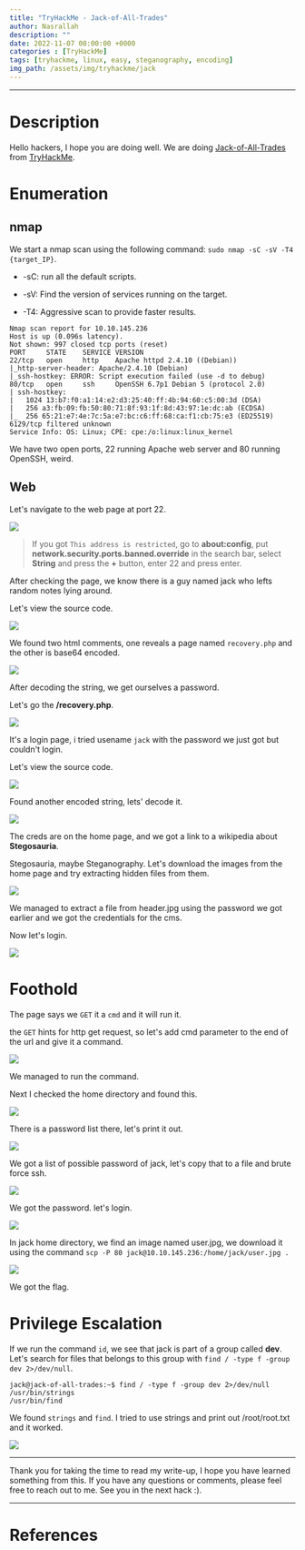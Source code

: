 ```yaml
---
title: "TryHackMe - Jack-of-All-Trades"
author: Nasrallah
description: ""
date: 2022-11-07 00:00:00 +0000
categories : [TryHackMe]
tags: [tryhackme, linux, easy, steganography, encoding]
img_path: /assets/img/tryhackme/jack
---
```


<div align="center"> <script src="https://tryhackme.com/badge/367641"></script> </div>

---


# **Description**

Hello hackers, I hope you are doing well. We are doing [Jack-of-All-Trades](https://tryhackme.com/room/jackofalltrades) from [TryHackMe](https://tryhackme.com).

# **Enumeration**

## nmap

We start a nmap scan using the following command: `sudo nmap -sC -sV -T4 {target_IP}`.

- -sC: run all the default scripts.

- -sV: Find the version of services running on the target.

- -T4: Aggressive scan to provide faster results.

```terminal
Nmap scan report for 10.10.145.236                                                                                                                           
Host is up (0.096s latency).                                                                                                                                 
Not shown: 997 closed tcp ports (reset)                              
PORT     STATE    SERVICE VERSION                                                                                                                            
22/tcp   open     http    Apache httpd 2.4.10 ((Debian))                   
|_http-server-header: Apache/2.4.10 (Debian)                                                                                                                 
|_ssh-hostkey: ERROR: Script execution failed (use -d to debug)             
80/tcp   open     ssh     OpenSSH 6.7p1 Debian 5 (protocol 2.0)                                                                                              
| ssh-hostkey:                                                                
|   1024 13:b7:f0:a1:14:e2:d3:25:40:ff:4b:94:60:c5:00:3d (DSA)                                                                                               
|   256 a3:fb:09:fb:50:80:71:8f:93:1f:8d:43:97:1e:dc:ab (ECDSA)        
|_  256 65:21:e7:4e:7c:5a:e7:bc:c6:ff:68:ca:f1:cb:75:e3 (ED25519)                                                                                            
6129/tcp filtered unknown                                                     
Service Info: OS: Linux; CPE: cpe:/o:linux:linux_kernel          
```

We have two open ports, 22 running Apache web server and 80 running OpenSSH, weird.

## Web

Let's navigate to the web page at port 22.

![](1.png)

>If you got `This address is restricted`, go to **about:config**, put **network.security.ports.banned.override** in the search bar, select **String** and press the **+** button, enter 22 and press enter.

After checking the page, we know there is a guy named jack who lefts random notes lying around.

Let's view the source code.

![](2.png)

We found two html comments, one reveals a page named `recovery.php` and the other is base64 encoded.

![](3.png)

After decoding the string, we get ourselves a password.

Let's go the **/recovery.php**.

![](4.png)

It's a login page, i tried usename `jack` with the password we just got but couldn't login.

Let's view the source code.

![](5.png)

Found another encoded string, lets' decode it.

![](6.png)

The creds are on the home page, and we got a link to a wikipedia about **Stegosauria**.

Stegosauria, maybe Steganography. Let's download the images from the home page and try extracting hidden files from them.

![](7.png)

We managed to extract a file from header.jpg using the password we got earlier and we got the credentials for the cms.

Now let's login.

![](8.png)


# **Foothold**

The page says we `GET` it a `cmd` and it will run it.

the `GET` hints for http get request, so let's add cmd parameter to the end of the url and give it a command.

![](9.png)

We managed to run the command.

Next I checked the home directory and found this.

![](10.png)

There is a password list there, let's print it out.

![](11.png)

We got a list of possible password of jack, let's copy that to a file and brute force ssh.

![](12.png)

We got the password. let's login.

![](13.png)

In jack home directory, we find an image named user.jpg, we download it using the command `scp -P 80 jack@10.10.145.236:/home/jack/user.jpg .`

![](14.png)

We got the flag.

# **Privilege Escalation**

If we run the command `id`, we see that jack is part of a group called **dev**. Let's search for files that belongs to this group with `find / -type f -group dev 2>/dev/null`.

```terminal
jack@jack-of-all-trades:~$ find / -type f -group dev 2>/dev/null 
/usr/bin/strings
/usr/bin/find
```

We found `strings` and `find`. I tried to use strings and print out /root/root.txt and it worked.

![](15.png)

---

Thank you for taking the time to read my write-up, I hope you have learned something from this. If you have any questions or comments, please feel free to reach out to me. See you in the next hack :).

---

# References
